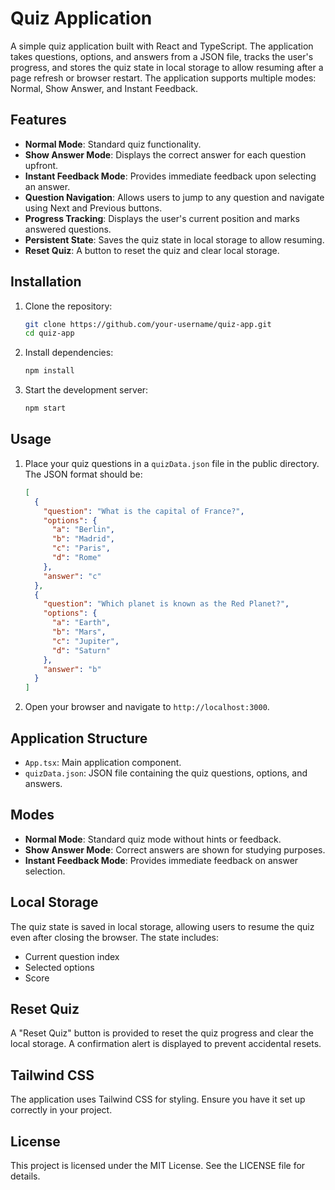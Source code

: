 # Quiz Application

A simple quiz application built with React and TypeScript. The application takes questions, options, and answers from a JSON file, tracks the user's progress, and stores the quiz state in local storage to allow resuming after a page refresh or browser restart. The application supports multiple modes: Normal, Show Answer, and Instant Feedback.

## Features

- **Normal Mode**: Standard quiz functionality.
- **Show Answer Mode**: Displays the correct answer for each question upfront.
- **Instant Feedback Mode**: Provides immediate feedback upon selecting an answer.
- **Question Navigation**: Allows users to jump to any question and navigate using Next and Previous buttons.
- **Progress Tracking**: Displays the user's current position and marks answered questions.
- **Persistent State**: Saves the quiz state in local storage to allow resuming.
- **Reset Quiz**: A button to reset the quiz and clear local storage.

## Installation

1. Clone the repository:

   ```bash
   git clone https://github.com/your-username/quiz-app.git
   cd quiz-app
   ```

2. Install dependencies:

   ```bash
   npm install
   ```

3. Start the development server:

   ```bash
   npm start
   ```

## Usage

1. Place your quiz questions in a `quizData.json` file in the public directory. The JSON format should be:

   ```json
   [
     {
       "question": "What is the capital of France?",
       "options": {
         "a": "Berlin",
         "b": "Madrid",
         "c": "Paris",
         "d": "Rome"
       },
       "answer": "c"
     },
     {
       "question": "Which planet is known as the Red Planet?",
       "options": {
         "a": "Earth",
         "b": "Mars",
         "c": "Jupiter",
         "d": "Saturn"
       },
       "answer": "b"
     }
   ]
   ```

2. Open your browser and navigate to `http://localhost:3000`.

## Application Structure

- `App.tsx`: Main application component.
- `quizData.json`: JSON file containing the quiz questions, options, and answers.

## Modes

- **Normal Mode**: Standard quiz mode without hints or feedback.
- **Show Answer Mode**: Correct answers are shown for studying purposes.
- **Instant Feedback Mode**: Provides immediate feedback on answer selection.

## Local Storage

The quiz state is saved in local storage, allowing users to resume the quiz even after closing the browser. The state includes:

- Current question index
- Selected options
- Score

## Reset Quiz

A "Reset Quiz" button is provided to reset the quiz progress and clear the local storage. A confirmation alert is displayed to prevent accidental resets.

## Tailwind CSS

The application uses Tailwind CSS for styling. Ensure you have it set up correctly in your project.

## License

This project is licensed under the MIT License. See the LICENSE file for details.
